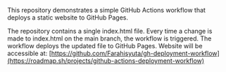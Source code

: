 This repository demonstrates a simple GitHub Actions workflow that deploys a static website to GitHub Pages.

The repository contains a single index.html file.
Every time a change is made to index.html on the main branch, the workflow is triggered.
The workflow deploys the updated file to GitHub Pages.
Website will be accessible at:
[https://github.com/Farahisyuta/gh-deployment-workflow](https://roadmap.sh/projects/github-actions-deployment-workflow)
